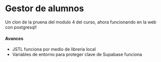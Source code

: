 # Gestor de alumnos

Un clon de la pruena del modulo 4 del curso, ahora funcionando en la web con postgresql!

#### Avances

- JSTL funciona por medio de libreria local
- Variables de entorno para proteger clave de Supabase funciona